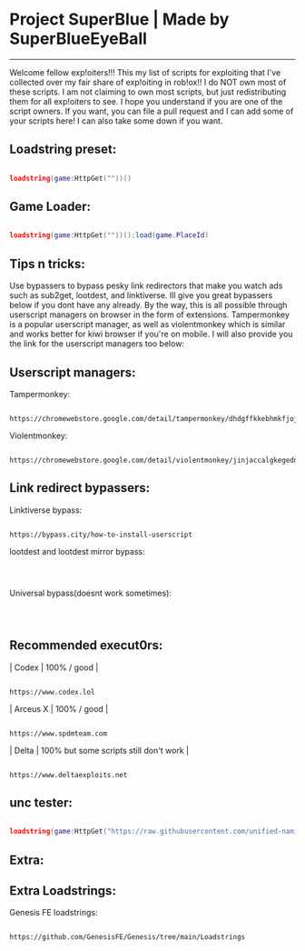 # Project SuperBlue | Made by SuperBlueEyeBall
------------------------------
Welcome fellow exp!oiters!!! This my list of scripts for exploiting that I've collected over my fair share of exp!oiting in rob!ox!!
I do NOT own most of these scripts. I am not claiming to own most scripts, but just redistributing them for all exp!oiters to see. I hope you understand if you are one of the script owners.
If you want, you can file a pull request and I can add some of your scripts here! I can also take some down if you want.

## Loadstring preset:

```lua

loadstring(game:HttpGet(""))()

```

## Game Loader:

```lua

loadstring(game:HttpGet(""))():load(game.PlaceId)

```

## Tips n tricks:
Use bypassers to bypass pesky link redirectors that make you watch ads such as sub2get, lootdest, and linktiverse. Ill give you great bypassers below if you dont have any already.
By the way, this is all possible through userscript managers on browser in the form of extensions. Tampermonkey is a popular userscript manager, as well as violentmonkey which is similar and works better for kiwi browser if you're on mobile. I will also provide you the link for the userscript managers too below:

## Userscript managers:
Tampermonkey: 
```

https://chromewebstore.google.com/detail/tampermonkey/dhdgffkkebhmkfjojejmpbldmpobfkfo

```
Violentmonkey:
```

https://chromewebstore.google.com/detail/violentmonkey/jinjaccalgkegednnccohejagnlnfdag

```
## Link redirect bypassers:
Linktiverse bypass:

```

https://bypass.city/how-to-install-userscript

```
lootdest and lootdest mirror bypass:
```



```
Universal bypass(doesnt work sometimes):
```



```
## Recommended execut0rs:

| Codex | 100% / good |
```

https://www.codex.lol

```
| Arceus X | 100% / good |
```

https://www.spdmteam.com

```
| Delta | 100% but some scripts still don't work |
```

https://www.deltaexploits.net

```

## unc tester:

```lua

loadstring(game:HttpGet("https://raw.githubusercontent.com/unified-naming-convention/NamingStandard/main/UNCCheckEnv.lua"))()

```
## Extra:
## Extra Loadstrings:
Genesis FE loadstrings:
```

https://github.com/GenesisFE/Genesis/tree/main/Loadstrings

```

